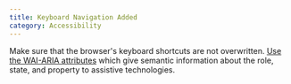 ```yaml
---
title: Keyboard Navigation Added
category: Accessibility
---
```

Make sure that the browser's keyboard shortcuts are not overwritten. [Use the WAI-ARIA attributes](https://w3c.github.io/using-aria/) which give semantic information about the role, state, and property to assistive technologies.
